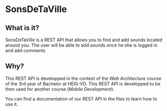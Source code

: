 # SonsDeTaVille

## What is it?
SonsDeTaVille is a REST API that allows you to find and add sounds located around you. 
The user will be able to add sounds once he·she is logged in and add comments

## Why?
This REST API is developped in the context of the *Web Architecture* course of the 3rd year of Bachelor at HEIG-VD.
This REST API is developped to be then used for another course (*Mobile Development*).

You can find a documentation of our REST API in the files to learn how to use it.
